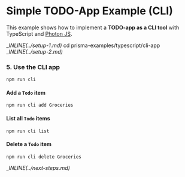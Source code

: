 # Simple TODO-App Example (CLI)

This example shows how to implement a **TODO-app as a CLI tool** with TypeScript and [Photon JS](https://photonjs.prisma.io/).

__INLINE(../_setup-1.md)__
cd prisma-examples/typescript/cli-app
__INLINE(../_setup-2.md)__

### 5. Use the CLI app

```
npm run cli
```

#### Add a `Todo` item

```
npm run cli add Groceries
```

#### List all `Todo` items

```
npm run cli list
```

#### Delete a `Todo` item

```
npm run cli delete Groceries
```

__INLINE(../_next-steps.md)__